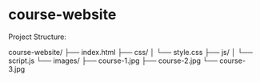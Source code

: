 # course-website

Project Structure:

course-website/
├── index.html
├── css/
│   └── style.css
├── js/
│   └── script.js
└── images/
    ├── course-1.jpg
    ├── course-2.jpg
    └── course-3.jpg
